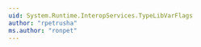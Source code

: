 ```yaml
---
uid: System.Runtime.InteropServices.TypeLibVarFlags
author: "rpetrusha"
ms.author: "ronpet"
---
```

